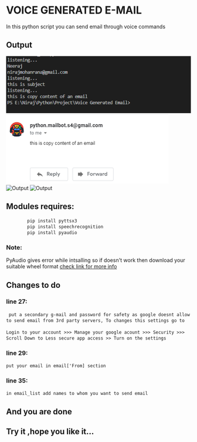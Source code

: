 # VOICE GENERATED E-MAIL
In this python script you can send email through voice commands

## Output
![Output](screenshots/output.png?raw=true "Output1")
![Output](screenshots/output2.png?raw=true "Output1")
![Output](https://github.com/[MisterY743]/[Voice-Generated-Email]/screenshots/output.png?raw=true)
![Output](https://github.com/[MisterY743]/[Voice-Generated-Email]/screenshots/output2.png?raw=true)

## Modules requires:
            pip install pyttsx3
            pip install speechrecognition
            pip install pyaudio

### Note:
PyAudio gives error while intsalling so if doesn't work then download your suitable wheel format
[check link  for more info](https://codewithharry.com/blogpost/pyaudio-not-found-error)

## Changes to do
### line 27:
     put a secondary g-mail and password for safety as google doesnt allow to send email from 3rd party servers, To changes this settings go to

    Login to your account >>> Manage your google acount >>> Security >>> Scroll Down to Less secure app access >> Turn on the settings

### line 29:
    put your email in email['From] section

### line 35:
    in email_list add names to whom you want to send email

## And you are done

## Try it ,hope you like it...
